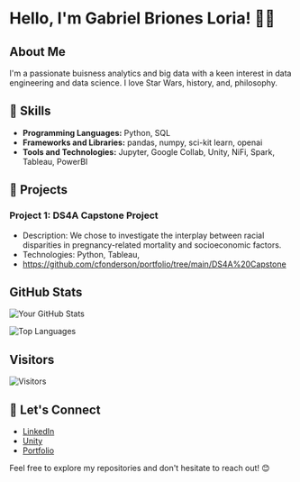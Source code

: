 # Hello, I'm Gabriel Briones Loria! 👋🤠

## About Me
I'm a passionate buisness analytics and big data with a keen interest in data engineering and data science. I love Star Wars, history, and, philosophy.

## 🧰 Skills
- **Programming Languages:** Python, SQL
- **Frameworks and Libraries:** pandas, numpy, sci-kit learn, openai
- **Tools and Technologies:** Jupyter, Google Collab, Unity, NiFi, Spark, Tableau, PowerBI

## 🔬 Projects
### Project 1: DS4A Capstone Project
- Description: We chose to investigate the interplay between racial disparities in pregnancy-related mortality and socioeconomic factors.
- Technologies: Python, Tableau, 
- https://github.com/cfonderson/portfolio/tree/main/DS4A%20Capstone

## GitHub Stats
![Your GitHub Stats](https://github-readme-stats.vercel.app/api?username=gabrielbrionesl&show_icons=true&hide=contribs,prs)

![Top Languages](https://github-readme-stats.vercel.app/api/top-langs/?username=gabrielbrionesl&layout=compact)

## Visitors
![Visitors](https://visitor-badge.laobi.icu/badge?page_id=your-username.your-username)

## 🙌 Let's Connect
- [LinkedIn](https://www.linkedin.com/in/gabrielbrionesloria/)
- [Unity](https://play.unity.com/u/gvbl92)
- [Portfolio](https://your-portfolio-website.com)

Feel free to explore my repositories and don't hesitate to reach out! 😊
